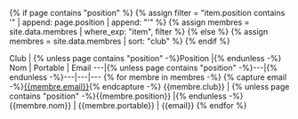 {% if page contains "position" %}
{%   assign filter = "item.position contains '" | append: page.position | append: "'" %}
{%   assign membres = site.data.membres | where_exp: "item", filter %}
{% else %}
{%   assign membres = site.data.membres | sort: "club" %}
{% endif %}

<div class="datatable-begin"></div>

Club | {% unless page contains "position" -%}Position |{% endunless -%} Nom | Portable | Email
---|{% unless page contains "position" -%}---|{% endunless -%}---|---|---
{% for membre in membres -%}
{% capture email -%}<a href="mailto:{{membre.email}}">{{membre.email}}</a>{% endcapture -%}
{{membre.club}} | {% unless page contains "position" -%}{{membre.position}} |{% endunless -%} {{membre.nom}} | {{membre.portable}} | {{email}}
{% endfor %}

<div class="datatable-end"></div>